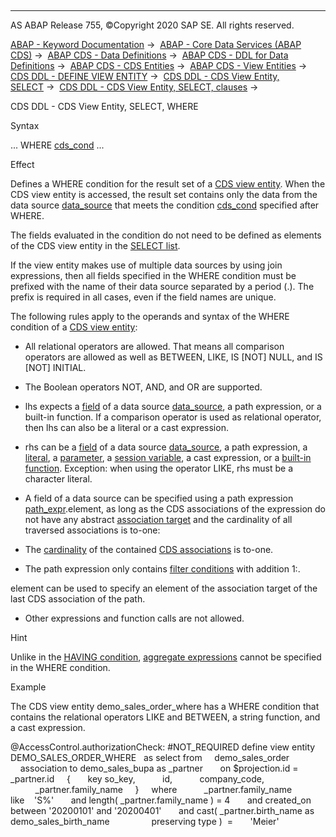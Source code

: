   

* * *

AS ABAP Release 755, ©Copyright 2020 SAP SE. All rights reserved.

[ABAP - Keyword Documentation](javascript:call_link\('abenabap.htm'\)) →  [ABAP - Core Data Services (ABAP CDS)](javascript:call_link\('abencds.htm'\)) →  [ABAP CDS - Data Definitions](javascript:call_link\('abencds_entities.htm'\)) →  [ABAP CDS - DDL for Data Definitions](javascript:call_link\('abencds_f1_ddl_syntax.htm'\)) →  [ABAP CDS - CDS Entities](javascript:call_link\('abencds_view_entity.htm'\)) →  [ABAP CDS - View Entities](javascript:call_link\('abencds_v2_views.htm'\)) →  [CDS DDL - DEFINE VIEW ENTITY](javascript:call_link\('abencds_define_view_entity.htm'\)) →  [CDS DDL - CDS View Entity, SELECT](javascript:call_link\('abencds_select_statement_v2.htm'\)) →  [CDS DDL - CDS View Entity, SELECT, clauses](javascript:call_link\('abencds_select_clauses_v2.htm'\)) → 

CDS DDL - CDS View Entity, SELECT, WHERE

Syntax

... WHERE [cds\_cond](javascript:call_link\('abencds_conditional_expression_v2.htm'\)) ...

Effect

Defines a WHERE condition for the result set of a [CDS view entity](javascript:call_link\('abencds_v2_view_glosry.htm'\) "Glossary Entry"). When the CDS view entity is accessed, the result set contains only the data from the data source [data\_source](javascript:call_link\('abencds_data_source_v2.htm'\)) that meets the condition [cds\_cond](javascript:call_link\('abencds_conditional_expression_v2.htm'\)) specified after WHERE.

The fields evaluated in the condition do not need to be defined as elements of the CDS view entity in the [SELECT list](javascript:call_link\('abencds_select_list_v2.htm'\)).

If the view entity makes use of multiple data sources by using join expressions, then all fields specified in the WHERE condition must be prefixed with the name of their data source separated by a period (.). The prefix is required in all cases, even if the field names are unique.

The following rules apply to the operands and syntax of the WHERE condition of a [CDS view entity](javascript:call_link\('abencds_v2_view_glosry.htm'\) "Glossary Entry"):

-   All relational operators are allowed. That means all comparison operators are allowed as well as BETWEEN, LIKE, IS \[NOT\] NULL, and IS \[NOT\] INITIAL.

-   The Boolean operators NOT, AND, and OR are supported.

-   lhs expects a [field](javascript:call_link\('abencds_field_v2.htm'\)) of a data source [data\_source](javascript:call_link\('abencds_data_source_v2.htm'\)), a path expression, or a built-in function. If a comparison operator is used as relational operator, then lhs can also be a literal or a cast expression.

-   rhs can be a [field](javascript:call_link\('abencds_field_v2.htm'\)) of a data source [data\_source](javascript:call_link\('abencds_data_source_v2.htm'\)), a path expression, a [literal](javascript:call_link\('abencds_literal_v2.htm'\)), a [parameter](javascript:call_link\('abencds_parameter_v2.htm'\)), a [session variable](javascript:call_link\('abencds_session_variable_v2.htm'\)), a cast expression, or a [built-in function](javascript:call_link\('abencds_builtin_functions_v2.htm'\)). Exception: when using the operator LIKE, rhs must be a character literal.

-   A field of a data source can be specified using a path expression [path\_expr](javascript:call_link\('abencds_path_expression_v2.htm'\)).element, as long as the CDS associations of the expression do not have any abstract [association target](javascript:call_link\('abenassociation_target_glosry.htm'\) "Glossary Entry") and the cardinality of all traversed associations is to-one:

-   The [cardinality](javascript:call_link\('abencardinality_glosry.htm'\) "Glossary Entry") of the contained [CDS associations](javascript:call_link\('abencds_association_glosry.htm'\) "Glossary Entry") is to-one.

-   The path expression only contains [filter conditions](javascript:call_link\('abencds_path_expression_filter_v2.htm'\)) with addition 1:.

element can be used to specify an element of the association target of the last CDS association of the path.

-   Other expressions and function calls are not allowed.

Hint

Unlike in the [HAVING condition](javascript:call_link\('abencds_having_clause_v2.htm'\)), [aggregate expressions](javascript:call_link\('abencds_aggregate_functions_v2.htm'\)) cannot be specified in the WHERE condition.

Example

The CDS view entity demo\_sales\_order\_where has a WHERE condition that contains the relational operators LIKE and BETWEEN, a string function, and a cast expression.

@AccessControl.authorizationCheck: #NOT\_REQUIRED
define view entity DEMO\_SALES\_ORDER\_WHERE
  as select from
    demo\_sales\_order
    association to demo\_sales\_bupa as \_partner
      on $projection.id = \_partner.id
    {
      key so\_key,
          id,
          company\_code,
          \_partner.family\_name
    }
    where
          \_partner.family\_name like    'S%'
      and length( \_partner.family\_name ) = 4
      and created\_on between '20200101' and '20200401'
      and cast( \_partner.birth\_name as demo\_sales\_birth\_name
                preserving type )  =       'Meier'